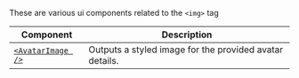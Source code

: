 These are various ui components related to the `<img>` tag

| Component | Description |
| ---------- | ----------- |
|[`<AvatarImage />`](avatar.md) | Outputs a styled image for the provided avatar details.